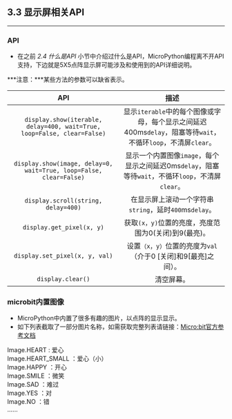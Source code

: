 ## 3.3 显示屏相关API ##
----------
### API ###
	
- 在之前 *2.4 什么是API* 小节中介绍过什么是API，MicroPython编程离不开API支持，下边就是5X5点阵显示屏可能涉及和使用到的API详细说明。

***注意：***某些方法的参数可以缺省表示。


| API | 描述 | 
| :------------: | :-----------: |
|`display.show(iterable, delay=400, wait=True, loop=False, clear=False)`|显示`iterable`中的每个图像或字母，每个显示之间延迟400ms`delay`，阻塞等待`wait`，不循环`loop`，不清屏`clear`。 |
|`display.show(image, delay=0, wait=True, loop=False, clear=False)`|显示一个内置图像`image`，每个显示之间延迟0ms`delay`，阻塞等待`wait`，不循环`loop`，不清屏`clear`。|
|`display.scroll(string, delay=400)`|在显示屏上滚动一个字符串`string`，延时`400`ms`delay`。|
|`display.get_pixel(x, y)`|获取`(x，y)`位置的亮度，亮度范围为0(关闭)到9(最亮)。
|`display.set_pixel(x, y, val)`|设置`（x，y）`位置的亮度为`val`（介于0 [关闭]和9[最亮]之间）。
|`display.clear()`|清空屏幕。|

### microbit内置图像 ###
- MicroPython中内置了很多有趣的图片，以点阵的显示显示。
- 如下列表截取了一部分图片名称，如需获取完整列表请链接：[Micro:bit官方参考文档](http://microbit-micropython.readthedocs.io/en/latest/tutorials/images.html)


Image.HEART : 爱心<br>
Image.HEART_SMALL ：爱心（小）<br>
Image.HAPPY ：开心<br>
Image.SMILE ：微笑<br>
Image.SAD ：难过<br>
Image.YES ：对<br>
Image.NO ：错<br>
...... <br>
